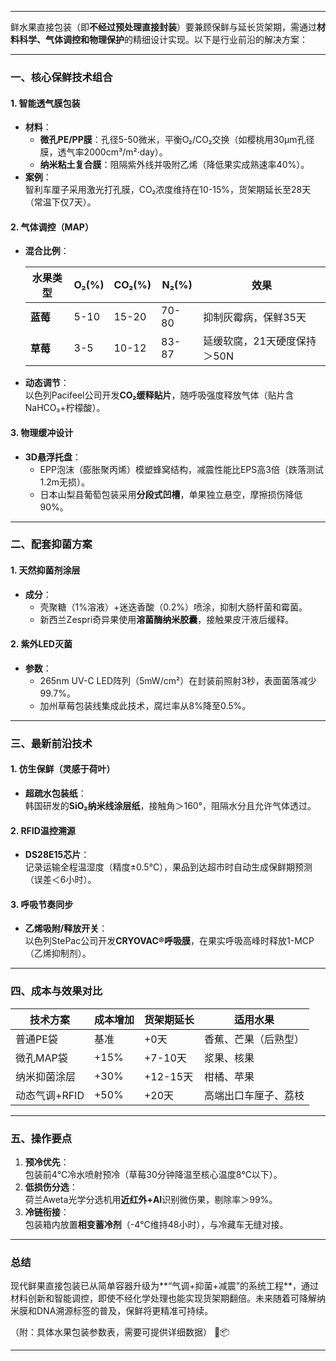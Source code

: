 
---

鲜水果直接包装（即**不经过预处理直接封装**）要兼顾保鲜与延长货架期，需通过**材料科学、气体调控和物理保护**的精细设计实现。以下是行业前沿的解决方案：

---

### ​**一、核心保鲜技术组合**​

#### ​**1. 智能透气膜包装**​

- ​**材料**​：
    - ​**微孔PE/PP膜**​：孔径5-50微米，平衡O₂/CO₂交换（如樱桃用30μm孔径膜，透气率2000cm³/m²·day）。
    - ​**纳米粘土复合膜**​：阻隔紫外线并吸附乙烯（降低果实成熟速率40%）。
- ​**案例**​：  
    智利车厘子采用激光打孔膜，CO₂浓度维持在10-15%，货架期延长至28天（常温下仅7天）。

#### ​**2. 气体调控（MAP）​**​

- ​**混合比例**​：
    
    |水果类型|O₂(%)|CO₂(%)|N₂(%)|效果|
    |---|---|---|---|---|
    |​**蓝莓**​|5-10|15-20|70-80|抑制灰霉病，保鲜35天|
    |​**草莓**​|3-5|10-12|83-87|延缓软腐，21天硬度保持＞50N|
    
- ​**动态调节**​：  
    以色列Pacifeel公司开发**CO₂缓释贴片**，随呼吸强度释放气体（贴片含NaHCO₃+柠檬酸）。

#### ​**3. 物理缓冲设计**​

- ​**3D悬浮托盘**​：
    - EPP泡沫（膨胀聚丙烯）模塑蜂窝结构，减震性能比EPS高3倍（跌落测试1.2m无损）。
    - 日本山梨县葡萄包装采用**分段式凹槽**，单果独立悬空，摩擦损伤降低90%。

---

### ​**二、配套抑菌方案**​

#### ​**1. 天然抑菌剂涂层**​

- ​**成分**​：
    - 壳聚糖（1%溶液）+迷迭香酸（0.2%）喷涂，抑制大肠杆菌和霉菌。
    - 新西兰Zespri奇异果使用**溶菌酶纳米胶囊**，接触果皮汗液后缓释。

#### ​**2. 紫外LED灭菌**​

- ​**参数**​：
    - 265nm UV-C LED阵列（5mW/cm²）在封装前照射3秒，表面菌落减少99.7%。
    - 加州草莓包装线集成此技术，腐烂率从8%降至0.5%。

---

### ​**三、最新前沿技术**​

#### ​**1. 仿生保鲜（灵感于荷叶）​**​

- ​**超疏水包装纸**​：  
    韩国研发的**SiO₂纳米线涂层纸**，接触角＞160°，阻隔水分且允许气体透过。

#### ​**2. RFID温控溯源**​

- ​**DS28E15芯片**​：  
    记录运输全程温湿度（精度±0.5℃），果品到达超市时自动生成保鲜期预测（误差＜6小时）。

#### ​**3. 呼吸节奏同步**​

- ​**乙烯吸附/释放开关**​：  
    以色列StePac公司开发**CRYOVAC®呼吸膜**，在果实呼吸高峰时释放1-MCP（乙烯抑制剂）。

---

### ​**四、成本与效果对比**​

|技术方案|成本增加|货架期延长|适用水果|
|---|---|---|---|
|普通PE袋|基准|+0天|香蕉、芒果（后熟型）|
|微孔MAP袋|+15%|+7-10天|浆果、核果|
|纳米抑菌涂层|+30%|+12-15天|柑橘、苹果|
|动态气调+RFID|+50%|+20天|高端出口车厘子、荔枝|

---

### ​**五、操作要点**​

1. ​**预冷优先**​：  
    包装前4℃冷水喷射预冷（草莓30分钟降温至核心温度8℃以下）。
2. ​**低损伤分选**​：  
    荷兰Aweta光学分选机用**近红外+AI**识别微伤果，剔除率＞99%。
3. ​**冷链衔接**​：  
    包装箱内放置**相变蓄冷剂**​（-4℃维持48小时），与冷藏车无缝对接。

---

### ​**总结**​

现代鲜果直接包装已从简单容器升级为**​“气调+抑菌+减震”的系统工程**，通过材料创新和智能调控，即使不经化学处理也能实现货架期翻倍。未来随着可降解纳米膜和DNA溯源标签的普及，保鲜将更精准可持续。

（附：具体水果包装参数表，需要可提供详细数据） 🍓📦

---

